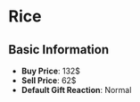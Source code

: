 # Rice

## Basic Information

- **Buy Price**: 132$
- **Sell Price**: 62$
- **Default Gift Reaction**: Normal